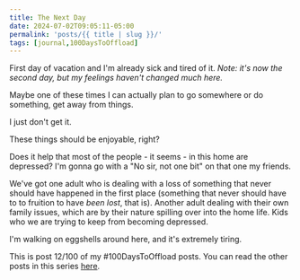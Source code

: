 ```yaml
---
title: The Next Day
date: 2024-07-02T09:05:11-05:00
permalink: 'posts/{{ title | slug }}/'
tags: [journal,100DaysToOffload]
---
```

First day of vacation and I'm already sick and tired of it. *Note: it's now the second day, but my feelings haven't changed much here.*

Maybe one of these times I can actually plan to go somewhere or do something, get away from things.

I just don't get it. 

These things should be enjoyable, right?

Does it help that most of the people - it seems - in this home are depressed? I'm gonna go with a "No sir, not one bit" on that one my friends.

We've got one adult who is dealing with a loss of something that never should have happened in the first place (something that never should have to to fruition to have *been lost*, that is). Another adult dealing with their own family issues, which are by their nature spilling over into the home life. Kids who we are trying to keep from becoming depressed.

I'm walking on eggshells around here, and it's extremely tiring. 



This is post 12/100 of my #100DaysToOffload posts. You can read the other posts in this series [here](/tags/100daystooffload).